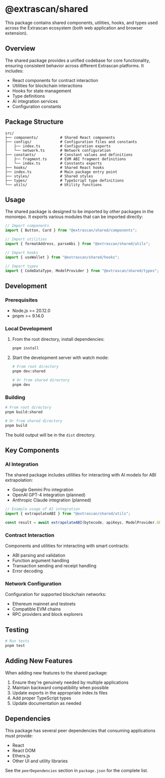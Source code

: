 # @extrascan/shared

This package contains shared components, utilities, hooks, and types used across the Extrascan ecosystem (both web application and browser extension).

## Overview

The shared package provides a unified codebase for core functionality, ensuring consistent behavior across different Extrascan platforms. It includes:

-   React components for contract interaction
-   Utilities for blockchain interactions
-   Hooks for state management
-   Type definitions
-   AI integration services
-   Configuration constants

## Package Structure

```
src/
├── components/          # Shared React components
├── configs/             # Configuration files and constants
│   ├── index.ts         # Configuration exports
│   └── network.ts       # Network configuration
├── constants/           # Constant values and definitions
│   ├── fragment.ts      # EVM ABI fragment definitions
│   └── index.ts         # Constants exports
├── hooks/               # Shared React hooks
├── index.ts             # Main package entry point
├── styles/              # Shared styles
├── types/               # TypeScript type definitions
└── utils/               # Utility functions
```

## Usage

The shared package is designed to be imported by other packages in the monorepo. It exports various modules that can be imported directly:

```typescript
// Import components
import { Button, Card } from "@extrascan/shared/components";

// Import utilities
import { formatAddress, parseAbi } from "@extrascan/shared/utils";

// Import hooks
import { useWallet } from "@extrascan/shared/hooks";

// Import types
import { CodeDataType, ModelProvider } from "@extrascan/shared/types";
```

## Development

### Prerequisites

-   Node.js >= 20.12.0
-   pnpm >= 9.14.0

### Local Development

1. From the root directory, install dependencies:

    ```bash
    pnpm install
    ```

2. Start the development server with watch mode:

    ```bash
    # From root directory
    pnpm dev:shared

    # Or from shared directory
    pnpm dev
    ```

### Building

```bash
# From root directory
pnpm build:shared

# Or from shared directory
pnpm build
```

The build output will be in the `dist` directory.

## Key Components

### AI Integration

The shared package includes utilities for interacting with AI models for ABI extrapolation:

-   Google Gemini Pro integration
-   OpenAI GPT-4 integration (planned)
-   Anthropic Claude integration (planned)

```typescript
// Example usage of AI integration
import { extrapolateABI } from "@extrascan/shared/utils";

const result = await extrapolateABI(bytecode, apiKeys, ModelProvider.GEMINI);
```

### Contract Interaction

Components and utilities for interacting with smart contracts:

-   ABI parsing and validation
-   Function argument handling
-   Transaction sending and receipt handling
-   Error decoding

### Network Configuration

Configuration for supported blockchain networks:

-   Ethereum mainnet and testnets
-   Compatible EVM chains
-   RPC providers and block explorers

## Testing

```bash
# Run tests
pnpm test
```

## Adding New Features

When adding new features to the shared package:

1. Ensure they're genuinely needed by multiple applications
2. Maintain backward compatibility when possible
3. Update exports in the appropriate index.ts files
4. Add proper TypeScript types
5. Update documentation as needed

## Dependencies

This package has several peer dependencies that consuming applications must provide:

-   React
-   React DOM
-   Ethers.js
-   Other UI and utility libraries

See the `peerDependencies` section in `package.json` for the complete list.

